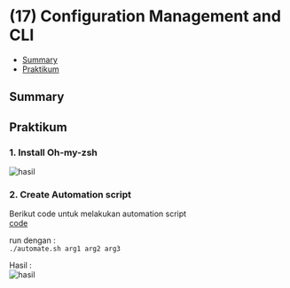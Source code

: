 # (17) Configuration Management and CLI

- [Summary](#Summary)
- [Praktikum](#Praktikum)

## Summary

## Praktikum
### 1. Install Oh-my-zsh
![hasil](./screenshots/zsh.jpg)  

### 2. Create Automation script
Berikut code untuk melakukan automation script  
[code](./praktikum/automate.sh)

run dengan :  
```./automate.sh arg1 arg2 arg3```

Hasil :  
![hasil](./screenshots/dir_tree.jpg)  

